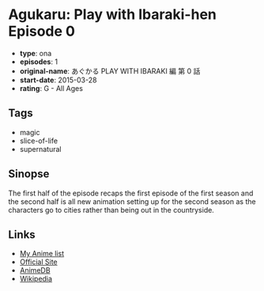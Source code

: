 # Agukaru: Play with Ibaraki-hen Episode 0

-   **type**: ona
-   **episodes**: 1
-   **original-name**: あぐかる PLAY WITH IBARAKI 編 第 0 話
-   **start-date**: 2015-03-28
-   **rating**: G - All Ages

## Tags

-   magic
-   slice-of-life
-   supernatural

## Sinopse

The first half of the episode recaps the first episode of the first season and the second half is all new animation setting up for the second season as the characters go to cities rather than being out in the countryside.

## Links

-   [My Anime list](https://myanimelist.net/anime/30732/Agukaru__Play_with_Ibaraki-hen_Episode_0)
-   [Official Site](http://playwith.ibaraki.jp/)
-   [AnimeDB](http://anidb.info/perl-bin/animedb.pl?show=anime&aid=10719)
-   [Wikipedia](http://ja.wikipedia.org/wiki/%E3%81%82%E3%81%90%E3%81%8B%E3%82%8B)
